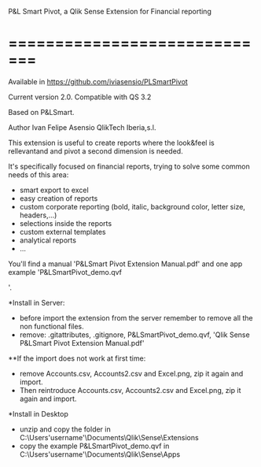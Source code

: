P&L Smart Pivot, a Qlik Sense Extension for Financial reporting 

=============================
==================================

Available in https://github.com/iviasensio/PLSmartPivot

Current version 2.0. Compatible with QS 3.2

Based on P&LSmart.

Author Ivan Felipe Asensio QlikTech Iberia,s.l.



This extension is useful to create reports where the look&feel is rellevantand and pivot a second dimension is needed.



It's specifically focused on financial reports, trying to solve some common needs of this area:
- smart export to excel
- easy creation of reports
- custom corporate reporting (bold, italic, background color, letter size, headers,...)
- selections inside the reports
- custom external templates
- analytical reports
- ...



You'll find a manual 'P&LSmart Pivot Extension Manual.pdf' and one app example 'P&LSmartPivot_demo.qvf

'.



*Install in Server:
- before import the extension from the server remember to remove all the non functional files.
- remove:
.gitattributes,
.gitignore, P&LSmartPivot_demo.qvf, 'Qlik Sense P&LSmart Pivot Extension Manual.pdf' 


**If the import does not work at first time:
- remove Accounts.csv, Accounts2.csv and Excel.png, zip it again and import.
- Then reintroduce Accounts.csv, Accounts2.csv and Excel.png, zip it again and import.


*Install in Desktop
- unzip and copy the folder in C:\Users\'username'\Documents\Qlik\Sense\Extensions
- copy the example P&LSmartPivot_demo.qvf in C:\Users\'username'\Documents\Qlik\Sense\Apps
